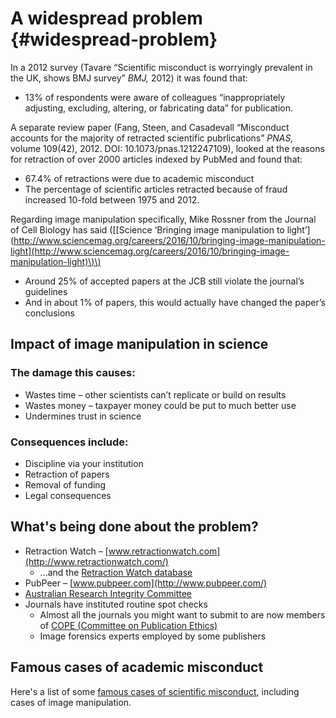 # A widespread problem {#widespread-problem}

In a 2012 survey \(Tavare “Scientific misconduct is worryingly prevalent in the UK, shows BMJ survey” _BMJ,_ 2012\) it was found that:

* 13% of respondents were aware of colleagues “inappropriately adjusting, excluding, altering, or fabricating data” for publication.

A separate review paper \(Fang, Steen, and Casadevall “Misconduct accounts for the majority of retracted scientific pubrlications” _PNAS,_ volume 109\(42\), 2012. DOI: 10.1073/pnas.1212247109\), looked at the reasons for retraction of over 2000 articles indexed by PubMed and found that:

* 67.4% of retractions were due to academic misconduct
* The percentage of scientific articles retracted because of fraud increased 10-fold between 1975 and 2012.

Regarding image manipulation specifically, Mike Rossner from the Journal of Cell Biology has said \(\[[Science ‘Bringing image manipulation to light’\]\(http://www.sciencemag.org/careers/2016/10/bringing-image-manipulation-light](http://www.sciencemag.org/careers/2016/10/bringing-image-manipulation-light)\)\)

* Around 25% of accepted papers at the JCB still violate the journal’s guidelines
* And in about 1% of papers, this would actually have changed the paper’s conclusions

## Impact of image manipulation in science

### The damage this causes:

* Wastes time – other scientists can’t replicate or build on results
* Wastes money – taxpayer money could be put to much better use
* Undermines trust in science

### Consequences include:

* Discipline via your institution
* Retraction of papers
* Removal of funding
* Legal consequences

## What's being done about the problem?

* Retraction Watch – [www.retractionwatch.com](http://www.retractionwatch.com/)
  * ...and the [Retraction Watch database](http://retractiondatabase.org/RetractionSearch.aspx?)
* PubPeer – [www.pubpeer.com](http://www.pubpeer.com/)
* [Australian Research Integrity Committee](http://www.arc.gov.au/research-integrity)
* Journals have instituted routine spot checks
  * Almost all the journals you might want to submit to are now members of [COPE \(Committee on Publication Ethics\)](https://publicationethics.org/)
  * Image forensics experts employed by some publishers

## Famous cases of academic misconduct

Here's a list of some [famous cases of scientific misconduct](http://www.onlineuniversities.com/blog/2012/02/the-10-greatest-cases-of-fraud-in-university-research/), including cases of image manipulation.

